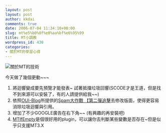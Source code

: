 ```yaml
---
layout: post
layout: post
author: kkdai
comments: true
date: 2006-07-04 11:34:10+00:00
slug: mt%e5%b0%8f%e8%aa%bf%e6%95%99
title: MT小調教
wordpress_id: 430
categories:
- 關於MT的學習心得
---
```


![關於MT的技術](http://www.evanlin.com/mt/images/mt-logo.gif)

今天做了幾個更動~~~

  1. 將迴響變成要先預覽才能發表~ 試著抵擋垃圾回響(SCODE才是王道，但是找不到來源可以安裝了，有的人請提供給我~~)
  2. 依照[OUI-Blog](http://www.oui-blog.com/)所提供的[Spam大作戰 【第二彈追擊](http://www.oui-blog.com/archives/2005/03/spamae_aecaea.php)去修改版面，使得更容易消除垃圾迴響與引用。
  3. 增加了不少GOOGLE廣告在右下角~~ (有興趣的再安裝吧) 
  4. [MTIfEmpty](http://bradchoate.com/weblog/2004/10/20/mtifempty.php)是個很好用的plugin，可以讓你去判斷某些變數是否存在~但是似乎只支援MT3.X
